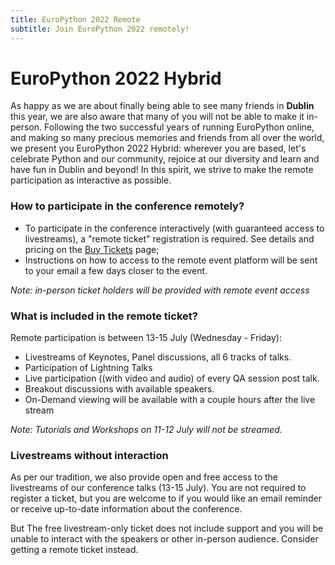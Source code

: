 ```yaml
---
title: EuroPython 2022 Remote
subtitle: Join EuroPython 2022 remotely!
---
```


# EuroPython 2022 Hybrid

As happy as we are about finally being able to see many friends in **Dublin**
this year, we are also aware that many of you will not be able to make it in-person.
Following the two successful years of running EuroPython online, and making so many
precious memories and friends from all over the world, we present you EuroPython 2022 Hybrid:
wherever you are based, let's celebrate Python and our community, rejoice at our diversity and
learn and have fun in Dublin and beyond! In this spirit, we strive to make the remote participation
as interactive as possible.

### How to participate in the conference remotely?

- To participate in the conference interactively (with guaranteed access to livestreams), a "remote ticket" registration is required. See details and pricing on the [Buy Tickets](/tickets#remote-tickets) page;
- Instructions on how to access to the remote event platform will be sent to your email a few days closer to the event.

*Note: in-person ticket holders will be provided with remote event access*

### What is included in the remote ticket?
Remote participation is between 13-15 July (Wednesday - Friday):
- Livestreams of Keynotes, Panel discussions, all 6 tracks of talks.
- Participation of Lightning Talks
- Live participation ((with video and audio) of every QA session post talk.
- Breakout discussions with available speakers.
- On-Demand viewing will be available with a couple hours after the live stream

*Note: Tutorials and Workshops on 11-12 July will not be streamed.*

### Livestreams without interaction ###
As per our tradition, we also provide open and free access to the livestreams of our conference talks (13-15 July). You are not required to register a ticket, but you are welcome to if you would like an email reminder or receive up-to-date information about the conference.

But The free livestream-only ticket does not include support and you will be unable to interact with the speakers or other in-person audience. Consider getting a remote ticket instead.
